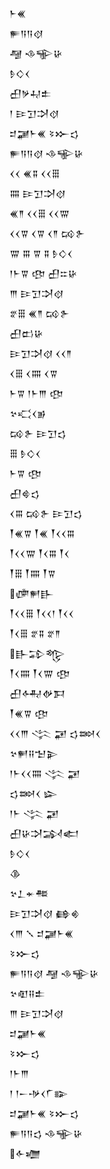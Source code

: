 <div class='block'>
<div class='line'>𒈨𒌍</div>
<div class='line'>𒊓𒀀𒀀𒋼</div>
<div class='line'>𒆷 𒈾𒊍𒄩</div>
<div class='line'>𒊩𒄭𒌋</div>
<div class='line'>𒌷𒃻𒄷𒉺</div>
<div class='line'>𒁹 𒄿𒋛𒋫𒋼</div>
<div class='line'>𒄑𒃡𒈨𒌍 𒂟𒁍𒌓</div>
<div class='line'>𒊓𒀀𒀀𒋼 𒈾𒊍𒄩</div>
<div class='line'>𒌋𒌋 𒌍𒐉 𒌋𒌋𒑆</div>
<div class='line'>𒐍 𒄿𒋛𒋫𒋼</div>
<div class='line'>𒌍𒈫 𒌋𒌋𒑆 𒌋𒌋𒐌</div>
<div class='line'>𒌋𒌋𒐊 𒌋𒐊 𒌋𒈫 𒄘𒉿</div>
<div class='line'>𒐌 𒐋 𒐊 𒐉 𒊩𒄭𒌋</div>
<div class='line'>𒁹𒈨𒐊 𒂦 𒌷𒇹𒄩</div>
<div class='line'>𒐈 𒄿𒋛𒋫𒋼</div>
<div class='line'>𒐐𒑆 𒌍𒈫 𒄘𒉿</div>
<div class='line'>𒌷𒆗𒄩</div>
<div class='line'>𒄿𒋛𒋫𒋼 𒌋𒌋𒈫</div>
<div class='line'>𒌋𒑆 𒌋𒐍 𒌋𒐊</div>
<div class='line'>𒈨𒐊 𒁹𒈨𒐈 𒂦</div>
<div class='line'>𒆳𒄣𒌋𒂊</div>
<div class='line'>𒄘𒉿 𒄿𒋛𒌓</div>
<div class='line'>𒑆 𒊩𒄭𒌋</div>
<div class='line'>𒈨𒐊 𒂦</div>
<div class='line'>𒌷𒄵𒌓</div>
<div class='line'>𒌋𒐋 𒄘𒉿 𒄿𒋛𒌓</div>
<div class='line'>𒐕𒌍𒐊 𒐕𒌍 𒐕𒌋𒌋𒐋</div>
<div class='line'>𒐕𒌋𒌋𒐌 𒐕𒌋𒐋 𒐕𒌋</div>
<div class='line'>𒐕𒑆 𒐕𒐍 𒐕𒐊</div>
<div class='line'>𒂈𒂍𒃲</div>
<div class='line'>𒐕𒌋𒌋𒑆 𒐕𒌋𒌋𒁹 𒐕𒌋𒌋</div>
<div class='line'>𒐕𒌋𒑆 𒐐𒐉 𒐐𒈫</div>
<div class='line'>𒃲𒁉𒈜</div>
<div class='line'>𒐕𒌋𒐍 𒐕𒌋𒐌 𒂦</div>
<div class='line'>𒌷𒅈𒉻𒁕</div>
<div class='line'>𒐕𒌍𒐊 𒂦</div>
<div class='line'>𒌋𒌋𒐈 𒋞 𒂼 𒌓𒇷𒌋</div>
<div class='line'>𒆳𒂍𒍝𒈠𒉌</div>
<div class='line'>𒁹𒈨𒌋𒌋𒐍 𒋞 𒂼</div>
<div class='line'>𒌓𒇷𒌋 𒇽</div>
<div class='line'>𒁹𒈨 𒋞 𒂼</div>
<div class='line'>𒌷𒄩𒋫𒋆𒅗</div>
<div class='line'>𒊩𒄭𒌋</div>
<div class='line'>𒆠</div>
<div class='line'>𒆳𒁇𒄬𒍣</div>
<div class='line'>𒄿𒋛𒋫𒋼 𒂵𒄯</div>
<div class='line'>𒌋𒐈 𒑳 𒄑𒃡𒈨𒌍</div>
<div class='line'>𒂟𒁍𒌓</div>
<div class='line'>𒊓𒀀𒀀𒋼 𒆷 𒈾𒊍𒄩</div>
<div class='line'>𒆳𒊏𒍝𒉺</div>
<div class='line'>𒐈 𒄿𒋛𒋫𒋼</div>
<div class='line'>𒄑𒃡𒈨𒌍</div>
<div class='line'>𒂟𒁍𒌓</div>
<div class='line'>𒁹𒈨𒐈</div>
<div class='line'>𒁹 𒁹𒀸𒋩𒌋𒇲𒅔</div>
<div class='line'>𒄑𒃡𒈨𒌍 𒂟𒁍𒌓</div>
<div class='line'>𒊓𒀀𒀀𒌓 𒈾𒊍𒄩</div>
<div class='line'>𒅆𒁾</div>
</div>
